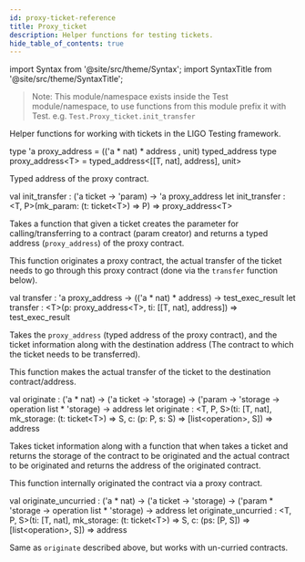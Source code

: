 ```yaml
---
id: proxy-ticket-reference
title: Proxy_ticket
description: Helper functions for testing tickets.
hide_table_of_contents: true
---
```


import Syntax from '@site/src/theme/Syntax';
import SyntaxTitle from '@site/src/theme/SyntaxTitle';

> Note: This module/namespace exists inside the Test module/namespace, to use
> functions from this module prefix it with Test. e.g. `Test.Proxy_ticket.init_transfer`

Helper functions for working with tickets in the LIGO Testing framework.

<SyntaxTitle syntax="cameligo">
type 'a proxy_address = (('a * nat) * address , unit) typed_address
</SyntaxTitle>
<SyntaxTitle syntax="jsligo">
type proxy_address&lt;T&gt; =  typed_address&lt;[[T, nat], address], unit&gt;
</SyntaxTitle>

Typed address of the proxy contract.

<SyntaxTitle syntax="cameligo">
val init_transfer : ('a ticket -> 'param) -> 'a proxy_address
</SyntaxTitle>
<SyntaxTitle syntax="jsligo">
let init_transfer : &lt;T, P&gt;(mk_param: (t: ticket&lt;T&gt;) => P) => proxy_address&lt;T&gt;
</SyntaxTitle>

Takes a function that given a ticket creates the parameter for calling/transferring
to a contract (param creator) and returns a typed address (`proxy_address`) of the proxy contract.

This function originates a proxy contract, the actual transfer of the ticket needs to
go through this proxy contract (done via the `transfer` function below).

<SyntaxTitle syntax="cameligo">
val transfer : 'a proxy_address -> (('a * nat) * address) -> test_exec_result
</SyntaxTitle>
<SyntaxTitle syntax="jsligo">
let transfer : &lt;T&gt;(p: proxy_address&lt;T&gt;, ti: [[T, nat], address]) => test_exec_result
</SyntaxTitle>

Takes the `proxy_address` (typed address of the proxy contract), and the ticket
information along with the destination address (The contract to which the ticket needs to be transferred).

This function makes the actual transfer of the ticket to the destination contract/address.

<SyntaxTitle syntax="cameligo">
val originate : ('a * nat) -> ('a ticket -> 'storage) -> ('param -> 'storage -> operation list * 'storage) -> address
</SyntaxTitle>
<SyntaxTitle syntax="jsligo">
let originate : &lt;T, P, S&gt;(ti: [T, nat], mk_storage: (t: ticket&lt;T&gt;) => S, c: (p: P, s: S) => [list&lt;operation&gt;, S]) => address
</SyntaxTitle>

Takes ticket information along with a function that when takes a ticket and returns
the storage of the contract to be originated and the actual contract to be originated
and returns the address of the originated contract.

This function internally originated the contract via a proxy contract.

<SyntaxTitle syntax="cameligo">
val originate_uncurried : ('a * nat) -> ('a ticket -> 'storage) -> ('param * 'storage -> operation list * 'storage) -> address
</SyntaxTitle>
<SyntaxTitle syntax="jsligo">
let originate_uncurried : &lt;T, P, S&gt;(ti: [T, nat], mk_storage: (t: ticket&lt;T&gt;) => S, c: (ps: [P, S]) => [list&lt;operation&gt;, S]) => address
</SyntaxTitle>

Same as `originate` described above, but works with un-curried contracts.
